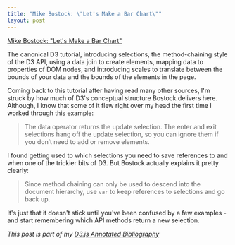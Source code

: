 ```yaml
---
title: "Mike Bostock: \"Let's Make a Bar Chart\""
layout: post
---
```


[Mike Bostock: "Let's Make a Bar Chart"][article]

The canonical D3 tutorial, introducing selections, the method-chaining style of the D3 API, using a data join to create elements, mapping data to properties of DOM nodes, and introducing scales to translate between the bounds of your data and the bounds of the elements in the page.

Coming back to this tutorial after having read many other sources, I'm struck by how much of D3's conceptual structure Bostock delivers here. Although, I know that some of it flew right over my head the first time I worked through this example:

> The data operator returns the update selection. The enter and exit selections hang off the update selection, so you can ignore them if you don’t need to add or remove elements.

I found getting used to which selections you need to save references to and
when one of the trickier bits of D3. But Bostock actually explains it pretty
clearly:

> Since method chaining can only be used to descend into the document hierarchy, use `var` to keep references to selections and go back up.

It's just that it doesn't stick until you've been confused by a few examples - and start remembering which API methods return a new selection.

_This post is part of my [D3.js Annotated Bibliography][d3biblio]_

[article]: http://bost.ocks.org/mike/bar/ "Let's Make a Bar Chart"
[d3biblio]: http://www.poorlytrainedape.com/tag/d3-bibliography/ "D3.js Annotated Bibliography"